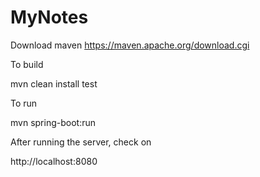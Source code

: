 # MyNotes

Download maven
https://maven.apache.org/download.cgi

To build

mvn clean install test

To run

mvn spring-boot:run

After running the server, check on 

http://localhost:8080
